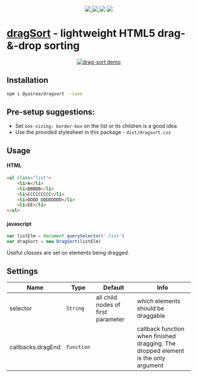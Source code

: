 <p align="center">
  <a href='https://www.npmjs.com/package/@yaireo/dragsort'>
      <img src="https://img.shields.io/npm/v/@yaireo/dragsort.svg" />
  </a>
  <a href='https://simple.wikipedia.org/wiki/MIT_License'>
      <img src="https://img.shields.io/badge/license-MIT-lightgrey" />
  </a>
  <img src="https://img.shields.io/bundlephobia/minzip/@yaireo/dragsort" />
  <img src="https://img.shields.io/npm/dw/@yaireo/dragsort" />
</p>

[dragSort](https://codepen.io/vsync/pen/3f6b998fa1bb1b7c7f74ec89152f39f9/?editors=0100) - lightweight HTML5 drag-&-drop sorting
========

<a align="center" href="https://codepen.io/vsync/pen/3f6b998fa1bb1b7c7f74ec89152f39f9/?editors=0100">

![drag-sort demo](https://raw.githubusercontent.com/yairEO/dragsort/master/demo.gif)

</a>

## Installation
```sh
npm i @yaireo/dragsort --save
```

## Pre-setup suggestions:

* Set `box-sizing: border-box` on the list or its children is a good idea
* Use the provided stylesheet in this package - `dist/dragsort.css`

## Usage

#### HTML
```html
<ul class="list">
    <li>A</li>
    <li>BBBBB</li>
    <li>CCCCCCCCC</li>
    <li>DDDD DDDDDDDD</li>
    <li>EE</li>
</ul>
```

#### javascript
```js
var listElm = document.querySelector('.list')
var dragSort = new DragSort(listElm)
```

Useful *classes* are set on elements being dragged.

## Settings

Name                    | Type                         | Default                                    | Info
----------------------- | ---------------------------- | ------------------------------------------ | --------------------
selector                | `String`                     | all child nodes of first parameter         | which elements should be draggable
callbacks.dragEnd       | `Function`                   |                                            | callback function when finished dragging. The dropped element is the only argument